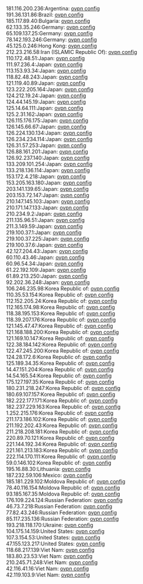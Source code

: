 181.116.200.236:Argentina: [ovpn config](vpn/181_116_200_236.ovpn)  
191.36.131.86:Brazil: [ovpn config](vpn/191_36_131_86.ovpn)  
185.117.89.40:Bulgaria: [ovpn config](vpn/185_117_89_40.ovpn)  
62.133.35.246:Germany: [ovpn config](vpn/62_133_35_246.ovpn)  
65.109.137.25:Germany: [ovpn config](vpn/65_109_137_25.ovpn)  
78.142.193.246:Germany: [ovpn config](vpn/78_142_193_246.ovpn)  
45.125.0.246:Hong Kong: [ovpn config](vpn/45_125_0_246.ovpn)  
212.23.216.58:Iran (ISLAMIC Republic Of): [ovpn config](vpn/212_23_216_58.ovpn)  
110.172.48.51:Japan: [ovpn config](vpn/110_172_48_51.ovpn)  
111.97.236.4:Japan: [ovpn config](vpn/111_97_236_4.ovpn)  
113.153.93.34:Japan: [ovpn config](vpn/113_153_93_34.ovpn)  
118.82.48.243:Japan: [ovpn config](vpn/118_82_48_243.ovpn)  
121.119.40.89:Japan: [ovpn config](vpn/121_119_40_89.ovpn)  
123.222.205.164:Japan: [ovpn config](vpn/123_222_205_164.ovpn)  
124.212.19.24:Japan: [ovpn config](vpn/124_212_19_24.ovpn)  
124.44.145.19:Japan: [ovpn config](vpn/124_44_145_19.ovpn)  
125.14.64.111:Japan: [ovpn config](vpn/125_14_64_111.ovpn)  
125.2.31.162:Japan: [ovpn config](vpn/125_2_31_162.ovpn)  
126.115.176.175:Japan: [ovpn config](vpn/126_115_176_175.ovpn)  
126.145.66.67:Japan: [ovpn config](vpn/126_145_66_67.ovpn)  
126.224.130.134:Japan: [ovpn config](vpn/126_224_130_134.ovpn)  
126.234.234.114:Japan: [ovpn config](vpn/126_234_234_114.ovpn)  
126.31.57.253:Japan: [ovpn config](vpn/126_31_57_253.ovpn)  
126.88.161.201:Japan: [ovpn config](vpn/126_88_161_201.ovpn)  
126.92.237.140:Japan: [ovpn config](vpn/126_92_237_140.ovpn)  
133.209.101.254:Japan: [ovpn config](vpn/133_209_101_254.ovpn)  
133.218.136.114:Japan: [ovpn config](vpn/133_218_136_114.ovpn)  
153.172.4.218:Japan: [ovpn config](vpn/153_172_4_218.ovpn)  
153.205.163.180:Japan: [ovpn config](vpn/153_205_163_180.ovpn)  
203.141.139.65:Japan: [ovpn config](vpn/203_141_139_65.ovpn)  
203.153.72.147:Japan: [ovpn config](vpn/203_153_72_147.ovpn)  
210.147.145.103:Japan: [ovpn config](vpn/210_147_145_103.ovpn)  
210.171.147.133:Japan: [ovpn config](vpn/210_171_147_133.ovpn)  
210.234.9.2:Japan: [ovpn config](vpn/210_234_9_2.ovpn)  
211.135.96.51:Japan: [ovpn config](vpn/211_135_96_51.ovpn)  
211.3.149.59:Japan: [ovpn config](vpn/211_3_149_59.ovpn)  
219.100.37.1:Japan: [ovpn config](vpn/219_100_37_1.ovpn)  
219.100.37.225:Japan: [ovpn config](vpn/219_100_37_225.ovpn)  
219.100.37.6:Japan: [ovpn config](vpn/219_100_37_6.ovpn)  
42.127.204.43:Japan: [ovpn config](vpn/42_127_204_43.ovpn)  
60.110.43.46:Japan: [ovpn config](vpn/60_110_43_46.ovpn)  
60.96.54.34:Japan: [ovpn config](vpn/60_96_54_34.ovpn)  
61.22.192.109:Japan: [ovpn config](vpn/61_22_192_109.ovpn)  
61.89.213.250:Japan: [ovpn config](vpn/61_89_213_250.ovpn)  
92.202.36.248:Japan: [ovpn config](vpn/92_202_36_248.ovpn)  
106.246.235.98:Korea Republic of: [ovpn config](vpn/106_246_235_98.ovpn)  
110.35.53.154:Korea Republic of: [ovpn config](vpn/110_35_53_154.ovpn)  
112.152.205.24:Korea Republic of: [ovpn config](vpn/112_152_205_24.ovpn)  
112.165.174.98:Korea Republic of: [ovpn config](vpn/112_165_174_98.ovpn)  
118.38.195.153:Korea Republic of: [ovpn config](vpn/118_38_195_153.ovpn)  
118.39.207.176:Korea Republic of: [ovpn config](vpn/118_39_207_176.ovpn)  
121.145.47.47:Korea Republic of: [ovpn config](vpn/121_145_47_47.ovpn)  
121.168.188.200:Korea Republic of: [ovpn config](vpn/121_168_188_200.ovpn)  
121.169.10.147:Korea Republic of: [ovpn config](vpn/121_169_10_147.ovpn)  
122.38.184.142:Korea Republic of: [ovpn config](vpn/122_38_184_142.ovpn)  
122.47.245.200:Korea Republic of: [ovpn config](vpn/122_47_245_200.ovpn)  
124.28.172.6:Korea Republic of: [ovpn config](vpn/124_28_172_6.ovpn)  
125.189.34.35:Korea Republic of: [ovpn config](vpn/125_189_34_35.ovpn)  
14.47.151.204:Korea Republic of: [ovpn config](vpn/14_47_151_204.ovpn)  
14.54.165.54:Korea Republic of: [ovpn config](vpn/14_54_165_54.ovpn)  
175.127.197.35:Korea Republic of: [ovpn config](vpn/175_127_197_35.ovpn)  
180.231.218.247:Korea Republic of: [ovpn config](vpn/180_231_218_247.ovpn)  
180.69.107.157:Korea Republic of: [ovpn config](vpn/180_69_107_157.ovpn)  
182.222.177.171:Korea Republic of: [ovpn config](vpn/182_222_177_171.ovpn)  
182.237.229.163:Korea Republic of: [ovpn config](vpn/182_237_229_163.ovpn)  
1.252.215.176:Korea Republic of: [ovpn config](vpn/1_252_215_176.ovpn)  
211.173.186.102:Korea Republic of: [ovpn config](vpn/211_173_186_102.ovpn)  
211.192.202.43:Korea Republic of: [ovpn config](vpn/211_192_202_43.ovpn)  
211.218.208.181:Korea Republic of: [ovpn config](vpn/211_218_208_181.ovpn)  
220.89.70.121:Korea Republic of: [ovpn config](vpn/220_89_70_121.ovpn)  
221.144.192.34:Korea Republic of: [ovpn config](vpn/221_144_192_34.ovpn)  
221.161.213.183:Korea Republic of: [ovpn config](vpn/221_161_213_183.ovpn)  
222.114.170.111:Korea Republic of: [ovpn config](vpn/222_114_170_111.ovpn)  
59.0.146.102:Korea Republic of: [ovpn config](vpn/59_0_146_102.ovpn)  
195.16.88.30:Lithuania: [ovpn config](vpn/195_16_88_30.ovpn)  
187.232.59.106:Mexico: [ovpn config](vpn/187_232_59_106.ovpn)  
185.181.229.102:Moldova Republic of: [ovpn config](vpn/185_181_229_102.ovpn)  
78.40.116.154:Moldova Republic of: [ovpn config](vpn/78_40_116_154.ovpn)  
93.185.167.35:Moldova Republic of: [ovpn config](vpn/93_185_167_35.ovpn)  
176.109.224.124:Russian Federation: [ovpn config](vpn/176_109_224_124.ovpn)  
46.73.7.218:Russian Federation: [ovpn config](vpn/46_73_7_218.ovpn)  
77.82.43.246:Russian Federation: [ovpn config](vpn/77_82_43_246.ovpn)  
85.117.235.136:Russian Federation: [ovpn config](vpn/85_117_235_136.ovpn)  
193.218.118.170:Ukraine: [ovpn config](vpn/193_218_118_170.ovpn)  
104.175.14.159:United States: [ovpn config](vpn/104_175_14_159.ovpn)  
107.3.154.53:United States: [ovpn config](vpn/107_3_154_53.ovpn)  
47.155.123.217:United States: [ovpn config](vpn/47_155_123_217.ovpn)  
118.68.217.139:Viet Nam: [ovpn config](vpn/118_68_217_139.ovpn)  
183.80.23.53:Viet Nam: [ovpn config](vpn/183_80_23_53.ovpn)  
210.245.71.248:Viet Nam: [ovpn config](vpn/210_245_71_248.ovpn)  
42.116.41.16:Viet Nam: [ovpn config](vpn/42_116_41_16.ovpn)  
42.119.103.9:Viet Nam: [ovpn config](vpn/42_119_103_9.ovpn)  
